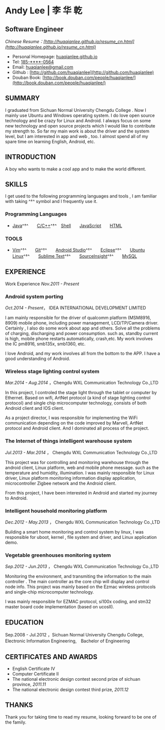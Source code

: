 Andy Lee | 李 华 乾
=============

Software Engineer
-----------------------
*Chinese Resume：[http://huaqianlee.github.io/resume_cn.html](http://huaqianlee.github.io/resume_cn.html)*

- Personal Homepage: [huaqianlee.github.io](http://huaqianlee.github.io)
- Tel: [185-****-0564](tel://180-7559-0564)
- Email: <huaqianlee@gmail.com>
- Github : [http://github.com/huaqianlee](http://github.com/huaqianlee)
- Douban Book: [http://book.douban.com/people/huaqianlee/](http://book.douban.com/people/huaqianlee/)


SUMMARY
-------

I graduated from Sichuan Normal University Chengdu College . Now I mainly use Ubuntu and Windows operating system. I do love open source technology and be crazy for Linux and Android. I always focus on some new technology and open source projects which I would like to contribute my strength to. So far my main work is about the driver and the system level, but I am interested in app and web , too. I  almost spend  all of my spare time on learning English, Android, etc.

INTRODUCTION
------------------

A boy who wants to make a cool app and to make the world different.

SKILLS 
------------------
I get used to the following programming languages and tools , I am familiar with taking ^†^ symbol and I frequently use it. 

### Programming Languages

- [Java](http://developer.mozilla.org/en/JavaScript)^†^　　[C/C++]()^†^　[Shell](http://zh.wikipedia.org/wiki/Unix_shell)　　[JavaScript](https://developer.mozilla.org/en-US/docs/Web/JavaScript)　　[HTML]()

### TOOLS

- [Vim](http://www.vim.org)^†^　　[Git](http://git-scm.com)^†^　　[Android Studio]()^†^　　[Eclipse](http://www.eclipse.org/)^†^　　[Ubuntu Linux](http://ubuntu.com)^†^　　[Sublime Text](http://www.sublimetext.com)^†^　　[SourceInsight]()^†^　　[MySQL](http://mysql.com)

EXPERIENCE  
----------
Work Experience *Nov.2011 - Present*

### **Android system porting** 

*Oct.2014 - Present*， IDEA INTERNATIONAL DEVELOPMENT LIMITED

I am mainly responsible for the driver of qualcomm platform (MSM8916, 8909) mobile phone, including power management, LCD/TP/Camera driver. Certainly , I also do some work about app and others. Solve all the problems of charging, discharging and power consumption. such as, standby current is high, mobile phone restarts automatically, crash,etc. My work involves the IC pm8916, smb135x, smb1360, etc.

I love Android, and my work involves all from the bottom to the APP. I have a good understanding of Android.


### **Wireless stage lighting control system**

*Mar.2014 - Aug.2014* ，Chengdu WXL Communication Technology Co.,LTD  

In this project, I controled the stage light through the tablet or computer by Ethernet. Based on wifi, ArtNet protocol (a kind of stage lighting control protocol) and single chip microcomputer technology, consists of both Android client and IOS client.

As a project director, I was responsible for implementing the WiFi communication depending on the code improved by Marvell, ArtNet protocol and Android client. And I dominated all process of the project.


### **The Internet of things intelligent warehouse system**

*Jul.2013 - Mar.2014* ， Chengdu WXL Communication Technology Co.,LTD

This project was for controlling and monitoring warehouse through the android client, Linux platform, web and mobile phone message. such as the temperature and humidity, illumination. I was mainly responsible for Linux driver, Linux platform monitoring information display application, microcontroller Zigbee network and the Android client.


From this project, I have been interested in Android and started my journey to Android.


### **Intelligent household monitoring platform**

*Dec.2012 - May.2013* ， Chengdu WXL Communication Technology Co.,LTD 

Building a smart home monitoring and control system by linux, I was responsible for uboot, kernel , file system and driver, and Linux application demo.

### **Vegetable greenhouses monitoring system**

*Sep.2012 - Jun.2013* ， Chengdu WXL Communication Technology Co.,LTD 

Monitoring the environment, and transmiting the information to the main controller . The main controller as the core chip will display and control node info. This project was mainly based on the Ezmac wireless protocols and single-chip microcomputer technology.

I was mainly responsible for EZMAC protocol, si100x coding, and stm32 master board code implementation (based on ucosII).


EDUCATION
---------

Sep.2008 - Jul.2012 ，Sichuan Normal University Chengdu College,　Electronic Information Engineering,　Bachelor of Engineering

CERTIFICATES AND AWARDS
-----------------

- English Certificate IV
- Computer Certificate II
- The national electronic design contest second prize of sichuan province, *2011.11*
- The national electronic design contest third prize, *2011.12*

THANKS
---------

Thank you for taking time to read my resume, looking forward to be one of the family.
